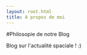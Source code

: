 ```yaml
---
layout: root.html
title: A propos de moi
---
```

#Philosopie de notre Blog

Blog sur l'actualité spaciale ! :)

